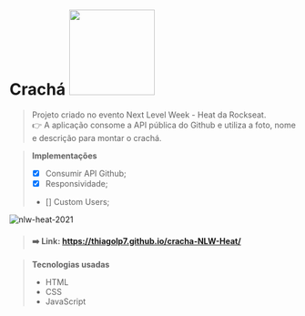 # Crachá <img src="https://user-images.githubusercontent.com/92824127/153191028-2038c32a-55b3-48e5-9507-820072261694.png" width="150"/>

> Projeto criado no evento Next Level Week - Heat da Rockseat.  
> 👉 A aplicação consome a API pública do Github e utiliza a foto, nome e descrição para montar o crachá.

> **Implementações**
>
> - [x] Consumir API Github;
> - [x] Responsividade;
> - [] Custom Users;

![nlw-heat-2021](https://user-images.githubusercontent.com/92824127/153190552-769caeb4-616d-426a-923b-5626d69902ea.gif)

> #### ➡️ Link: https://thiagolp7.github.io/cracha-NLW-Heat/

> **Tecnologias usadas**
>
> - HTML
> - CSS
> - JavaScript
